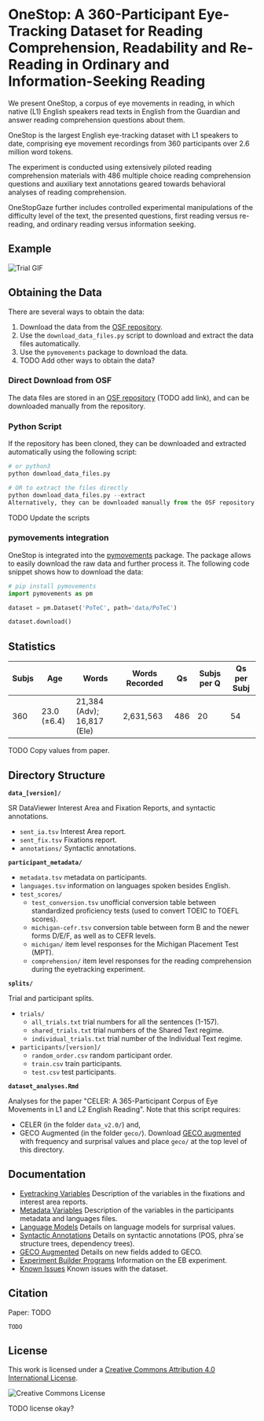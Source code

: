 # OneStop: A 360-Participant Eye-Tracking Dataset for Reading Comprehension, Readability and Re-Reading in Ordinary and Information-Seeking Reading

We present OneStop, a corpus of eye movements in reading, in which native (L1) English speakers read texts in English from the Guardian and answer reading comprehension questions about them.

OneStop is the largest English eye-tracking dataset with L1 speakers to date, comprising eye movement recordings from 360 participants over 2.6 million word tokens.

The experiment is conducted using extensively piloted reading comprehension materials with 486 multiple choice reading comprehension questions and auxiliary text annotations geared towards behavioral analyses of reading comprehension.

OneStopGaze further includes controlled experimental manipulations of the difficulty level of the text, the presented questions, first reading versus re-reading, and ordinary reading versus information seeking.
<!--- The broad coverage and controlled experimental design of OneStopGaze aim to enable new research avenues in the cognitive study of reading and human language processing, and provide new possibilities for the integration of psycholinguistics with Natural Language Processing (NLP) and Artificial Intelligence (AI). --->

## Example

![Trial GIF](l6_187_Trial_20.gif)

## Obtaining the Data

There are several ways to obtain the data:

1. Download the data from the [OSF repository](https://osf.io/8z2xv/).
2. Use the `download_data_files.py` script to download and extract the data files automatically.
3. Use the `pymovements` package to download the data.
4. TODO Add other ways to obtain the data?

### Direct Download from OSF

The data files are stored in an [OSF repository]() (TODO add link), and can be downloaded manually from the repository.

### Python Script

If the repository has been cloned, they can be downloaded and extracted automatically using the following script:

```python
# or python3
python download_data_files.py

# OR to extract the files directly
python download_data_files.py --extract
Alternatively, they can be downloaded manually from the OSF repository and extracted into the respective folders.
```

TODO Update the scripts

### pymovements integration

OneStop is integrated into the [pymovements](https://pymovements.readthedocs.io/en/stable/index.html) package. The package allows to easily download the raw data and further process it. The following code snippet shows how to download the data:

```python
# pip install pymovements
import pymovements as pm

dataset = pm.Dataset('PoTeC', path='data/PoTeC')

dataset.download()
```

## Statistics

| **Subjs** | **Age**        | **Words**      | **Words Recorded** | **Qs** | **Subjs per Q** | **Qs per Subj** |
|----------|----------------|----------------|--------------------|--------|-----------------|-----------------|
| 360       | 23.0 ($\pm$6.4)| 21,384 (Adv); 16,817 (Ele)   | 2,631,563          | 486    | 20              | 54              |

TODO Copy values from paper.

## Directory Structure

**`data_[version]/`**

SR DataViewer Interest Area and Fixation Reports, and syntactic annotations.

- `sent_ia.tsv` Interest Area report.  
- `sent_fix.tsv` Fixations report.
- `annotations/` Syntactic annotations.

**`participant_metadata/`**

- `metadata.tsv` metadata on participants.
- `languages.tsv` information on languages spoken besides English.
- `test_scores/`
  - `test_conversion.tsv` unofficial conversion table between standardized proficiency tests (used to convert TOEIC to TOEFL scores).
  - `michigan-cefr.tsv` conversion table between form B and the newer forms D/E/F, as well as to CEFR levels.
  - `michigan/` item level responses for the Michigan Placement Test (MPT).
  - `comprehension/` item level responses for the reading comprehension during the eyetracking experiment.  

**`splits/`**

Trial and participant splits.

- `trials/`
  - `all_trials.txt` trial numbers for all the sentences (1-157).
  - `shared_trials.txt` trial numbers of the Shared Text regime.
  - `individual_trials.txt` trial number of the Individual Text regime.
- `participants/[version]/`
  - `random_order.csv` random participant order.
  - `train.csv` train participants.
  - `test.csv` test participants.

<a name="docs">

**`dataset_analyses.Rmd`**

Analyses for the paper "CELER: A 365-Participant Corpus of Eye Movements in L1 and L2 English Reading".
Note that this script requires:

- CELER (in the folder `data_v2.0/`) and,
- GECO Augmented (in the folder `geco/`). Download [GECO augmented](https://drive.google.com/file/d/1T4qgbwPkdzYmTvIqMUGJlvY-v22Ifinx/view?usp=sharing) with frequency and surprisal values and place `geco/` at the top level of this directory.

## Documentation

</a>

- [Eyetracking Variables](documentation/data_variables.md) Description of the variables in the fixations and interest area reports.
- [Metadata Variables](documentation/metadata_variables.md) Description of the variables in the participants metadata and languages files.
- [Language Models](documentation/language_models.md) Details on language models for surprisal values.
- [Syntactic Annotations](documentation/syntactic_annotations.md) Details on syntactic annotations (POS, phra`se structure trees, dependency trees).
- [GECO Augmented](documentation/geco_augmented.md) Details on new fields added to GECO.
- [Experiment Builder Programs](documentation/EB_programs.md) Information on the EB experiment.
- [Known Issues](documentation/known_issues.md) Known issues with the dataset.


## Citation

Paper: TODO

```
TODO

```

## License

This work is licensed under a [Creative Commons Attribution 4.0 International License](http://creativecommons.org/licenses/by/4.0/).

![Creative Commons License](https://i.creativecommons.org/l/by/4.0/88x31.png)

TODO license okay?
